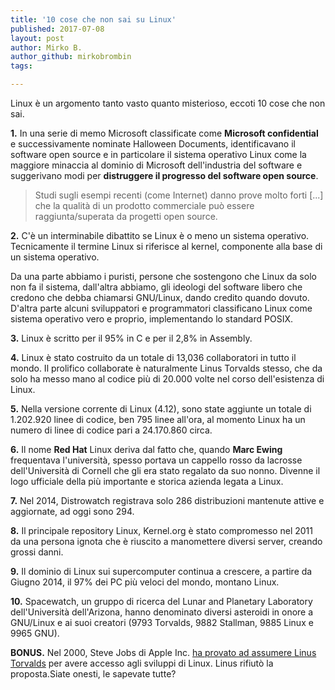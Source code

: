 ```yaml
---
title: '10 cose che non sai su Linux'
published: 2017-07-08
layout: post
author: Mirko B.
author_github: mirkobrombin
tags:

---
```

<p>Linux è un argomento tanto vasto quanto misterioso, eccoti 10 cose che non sai.</p>

<p><strong>1.</strong> In una serie di memo Microsoft classificate come <strong>Microsoft confidential</strong> e successivamente nominate Halloween Documents, identificavano il software open source e in particolare il sistema operativo Linux come la maggiore minaccia al dominio di Microsoft dell'industria del software e suggerivano modi per <strong>distruggere il progresso del software open source</strong>.</p>

<blockquote>
  <p>Studi sugli esempi recenti (come Internet) danno prove molto forti [...] che la qualità di un prodotto commerciale può essere raggiunta/superata da progetti open source.</p>
</blockquote>

<p><strong>2.</strong> C'è un interminabile dibattito se Linux è o meno un sistema operativo. Tecnicamente il termine Linux si riferisce al kernel, componente alla base di un sistema operativo.</p>

<p>Da una parte abbiamo i puristi, persone che sostengono che Linux da solo non fa il sistema, dall'altra abbiamo, gli ideologi del software libero che credono che debba chiamarsi GNU/Linux, dando credito quando dovuto. D'altra parte alcuni sviluppatori e programmatori classificano Linux come sistema operativo vero e proprio, implementando lo standard POSIX.</p>

<p><strong>3.</strong> Linux è scritto per il 95% in C e per il 2,8% in Assembly.</p>

<p><strong>4.</strong> Linux è stato costruito da un totale di 13,036 collaboratori in tutto il mondo. Il prolifico collaborate è naturalmente Linus Torvalds stesso, che da solo ha messo mano al codice più di 20.000 volte nel corso dell'esistenza di Linux.</p>

<p><strong>5.</strong> Nella versione corrente di Linux (4.12), sono state aggiunte un totale di 1.202.920 linee di codice, ben 795 linee all'ora, al momento Linux ha un numero di linee di codice pari a 24.170.860 circa.</p>

<p><strong>6.</strong> Il nome <strong>Red Hat</strong> Linux deriva dal fatto che, quando <strong>Marc Ewing</strong> frequentava l'università, spesso portava un cappello rosso da lacrosse dell'Università di Cornell che gli era stato regalato da suo nonno. Divenne il logo ufficiale della più importante e storica azienda legata a Linux.</p>

<p><strong>7.</strong> Nel 2014, Distrowatch registrava solo 286 distribuzioni mantenute attive e aggiornate, ad oggi sono 294.</p>

<p><strong>8.</strong> Il principale repository Linux, Kernel.org è stato compromesso nel 2011 da una persona ignota che è riuscito a manomettere diversi server, creando grossi danni.</p>

<p><strong>9.</strong> Il dominio di Linux sui supercomputer continua a crescere, a partire da Giugno 2014, il 97% dei PC più veloci del mondo, montano Linux.</p>

<p><strong>10.</strong> Spacewatch, un gruppo di ricerca del Lunar and Planetary Laboratory dell'Università dell'Arizona, hanno denominato diversi asteroidi in onore a GNU/Linux e ai suoi creatori (9793 Torvalds, 9882 Stallman, 9885 Linux e 9965 GNU).</p>

<p><strong>BONUS.</strong> Nel 2000, Steve Jobs di Apple Inc. <a href="https://www.wired.com/2012/03/mr-linux/">ha provato ad assumere Linus Torvalds</a> per avere accesso agli sviluppi di Linux. Linus rifiutò la proposta.Siate onesti, le sapevate tutte?</p>